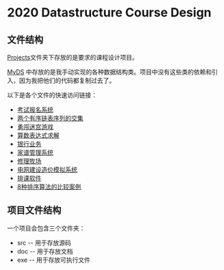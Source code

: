 # 2020 Datastructure Course Design


## 文件结构

[Projects](./Projects)文件夹下存放的是要求的课程设计项目。

[MyDS](./MyDS) 中存放的是我手动实现的各种数据结构类。项目中没有这些类的依赖和引入，因为我把他们的代码都复制过去了。

以下是各个文件的快速访问链接：

- [考试报名系统](./Projects/P1)
- [两个有序链表序列的交集](./Projects/P2)
- [勇闯迷宫游戏](./Projects/P3)
- [算数表达式求解](./Projects/P4)
- [银行业务](./Projects/P5)
- [家谱管理系统](./Projects/P6)
- [修理牧场](./Projects/P7)
- [电网建设造价模拟系统](./Projects/P8)
- [排课软件](./Projects/P9)
- [8种排序算法的比较案例](./Projects/P10)

## 项目文件结构

一个项目会包含三个文件夹：

- src -- 用于存放源码
- doc -- 用于存放文档
- exe -- 用于存放可执行文件


